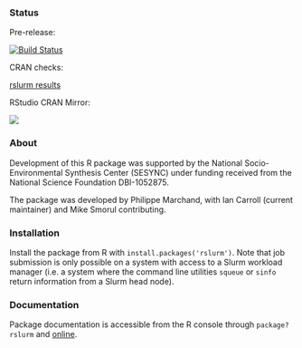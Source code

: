### Status

Pre-release:

[![Build Status](https://travis-ci.org/SESYNC-ci/rslurm.svg?branch=master)](https://travis-ci.org/SESYNC-ci/rslurm)

CRAN checks:

[rslurm results](https://cran.r-project.org/web/checks/check_results_rslurm.html)

RStudio CRAN Mirror:

[![](https://cranlogs.r-pkg.org/badges/rslurm)](https://cran.rstudio.com/web/packages/rslurm/index.html)

### About

Development of this R package was supported by the National Socio-Environmental
Synthesis Center (SESYNC) under funding received from the National Science
Foundation DBI-1052875.

The package was developed by Philippe Marchand, with Ian Carroll (current
maintainer) and Mike Smorul contributing.

### Installation

Install the package from R with `install.packages('rslurm')`. Note that job
submission is only possible on a system with access to a Slurm workload manager
(i.e. a system where the command line utilities `squeue` or `sinfo` return
information from a Slurm head node).

### Documentation

Package documentation is accessible from the R console through `package?rslurm`
and [online](https://cran.r-project.org/package=rslurm).

